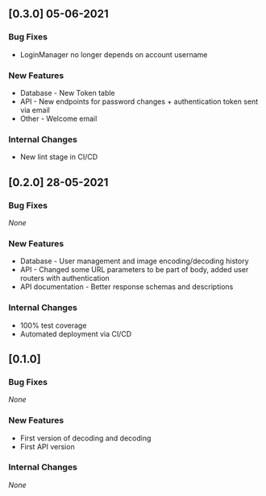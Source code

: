 ## [0.3.0] 05-06-2021

### Bug Fixes

* LoginManager no longer depends on account username

### New Features

* Database - New Token table
* API - New endpoints for password changes + authentication token sent via email
* Other - Welcome email

### Internal Changes

* New lint stage in CI/CD

## [0.2.0] 28-05-2021

### Bug Fixes

_None_

### New Features

* Database - User management and image encoding/decoding history
* API - Changed some URL parameters to be part of body, added user routers with authentication
* API documentation - Better response schemas and descriptions

### Internal Changes

* 100% test coverage
* Automated deployment via CI/CD

## [0.1.0]

### Bug Fixes

_None_

### New Features

* First version of decoding and decoding
* First API version

### Internal Changes

_None_
